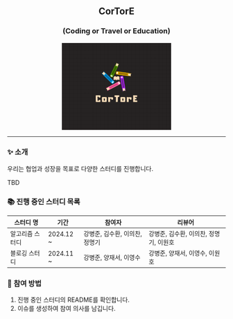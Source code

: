 
<div align="center">
    
## CorTorE
### (Coding or Travel or Education)
    
<img src="./logo.png" alt="CorTorE logo" height=50% width=50% style="border: 1px solid white; display: block; margin: auto;">

</div>

-----

### ✨ **소개**

우리는 협업과 성장을 목표로 다양한 스터디를 진행합니다.

TBD

### 📚 **진행 중인 스터디 목록**

| **스터디 명**      | **기간**  | **참여자**                     | **리뷰어**|
| ------------------ | --------- | ------------------------------ | -------------- |
| 알고리즘 스터디    | 2024.12 ~ | 강병준, 김수환, 이의찬, 정명기            | 강병준, 김수환, 이의찬, 정명기, 이원호        |
| 블로깅 스터디      | 2024.11 ~ | 강병준, 양재서, 이영수            |강병준, 양재서, 이영수, 이원호  |

### 🙌 **참여 방법**

1. 진행 중인 스터디의 README를 확인합니다.
2. 이슈를 생성하여 참여 의사를 남깁니다.
